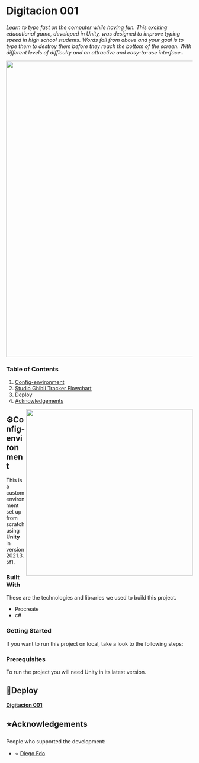 # Digitacion 001

_Learn to type fast on the computer while having fun. This exciting educational game, developed in Unity, was designed to improve typing speed in high school students. Words fall from above and your goal is to type them to destroy them before they reach the bottom of the screen. With different levels of difficulty and an attractive and easy-to-use interface.._

<img src="https://i.postimg.cc/8PQfpYvp/portada.png)](https://postimg.cc/F1pHGDG8" width="800" align="middle" style="float: center;" >

### Table of Contents

1. [Config-environment](#Config-environment)
2. [Studio Ghibli Tracker Flowchart](#flowchart)
3. [Deploy](#deployed)
4. [Acknowledgements](#acknowledgements)

<img src="https://i.postimg.cc/2jsYPRZw/combo.png)](https://postimg.cc/QVJvTzS9" width="450" align="right" />

## ⚙Config-environment <a name="Config-environment"></a>

This is a custom environment set up from scratch using **Unity** in version 2021.3.5f1.

### Built With

These are the technologies and libraries we used to build this project.

- Procreate
- c#

<!-- GETTING STARTED -->

### Getting Started

If you want to run this project on local, take a look to the following steps:

### Prerequisites

To run the project you will need Unity in its latest version.

## 🚀Deploy <a name="deployed"></a>

[**Digitacion 001**](https://delfo31.itch.io/digitacin-001)

## ⭐Acknowledgements <a name="acknowledgements"></a>

People who supported the development:

- ⭐ [Diego Fdo](https://github.com/Calabocero)
